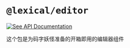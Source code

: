 # `@lexical/editor`

[![See API Documentation](https://lexical.dev/img/see-api-documentation.svg)](https://lexical.dev/docs/api/modules/lexical_editor)

这个包是为码字妖怪准备的开箱即用的编辑器组件
